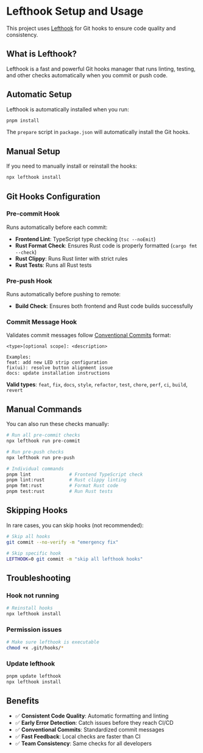 # Lefthook Setup and Usage

This project uses [Lefthook](https://github.com/evilmartians/lefthook) for Git hooks to ensure code quality and consistency.

## What is Lefthook?

Lefthook is a fast and powerful Git hooks manager that runs linting, testing, and other checks automatically when you commit or push code.

## Automatic Setup

Lefthook is automatically installed when you run:

```bash
pnpm install
```

The `prepare` script in `package.json` will automatically install the Git hooks.

## Manual Setup

If you need to manually install or reinstall the hooks:

```bash
npx lefthook install
```

## Git Hooks Configuration

### Pre-commit Hook

Runs automatically before each commit:

- **Frontend Lint**: TypeScript type checking (`tsc --noEmit`)
- **Rust Format Check**: Ensures Rust code is properly formatted (`cargo fmt --check`)
- **Rust Clippy**: Runs Rust linter with strict rules
- **Rust Tests**: Runs all Rust tests

### Pre-push Hook

Runs automatically before pushing to remote:

- **Build Check**: Ensures both frontend and Rust code builds successfully

### Commit Message Hook

Validates commit messages follow [Conventional Commits](https://www.conventionalcommits.org/) format:

```
<type>[optional scope]: <description>

Examples:
feat: add new LED strip configuration
fix(ui): resolve button alignment issue
docs: update installation instructions
```

**Valid types**: `feat`, `fix`, `docs`, `style`, `refactor`, `test`, `chore`, `perf`, `ci`, `build`, `revert`

## Manual Commands

You can also run these checks manually:

```bash
# Run all pre-commit checks
npx lefthook run pre-commit

# Run pre-push checks
npx lefthook run pre-push

# Individual commands
pnpm lint              # Frontend TypeScript check
pnpm lint:rust         # Rust clippy linting
pnpm fmt:rust          # Format Rust code
pnpm test:rust         # Run Rust tests
```

## Skipping Hooks

In rare cases, you can skip hooks (not recommended):

```bash
# Skip all hooks
git commit --no-verify -m "emergency fix"

# Skip specific hook
LEFTHOOK=0 git commit -m "skip all lefthook hooks"
```

## Troubleshooting

### Hook not running

```bash
# Reinstall hooks
npx lefthook install
```

### Permission issues

```bash
# Make sure lefthook is executable
chmod +x .git/hooks/*
```

### Update lefthook

```bash
pnpm update lefthook
npx lefthook install
```

## Benefits

- ✅ **Consistent Code Quality**: Automatic formatting and linting
- ✅ **Early Error Detection**: Catch issues before they reach CI/CD
- ✅ **Conventional Commits**: Standardized commit messages
- ✅ **Fast Feedback**: Local checks are faster than CI
- ✅ **Team Consistency**: Same checks for all developers
